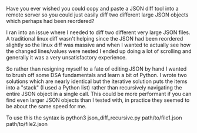 Have you ever wished you could copy and paste a JSON diff tool into a remote server so you could just easily diff two different large JSON objects which perhaps had been reordered?

I ran into an issue where I needed to diff two different very large JSON files. A traditional linux diff wasn't helping since the JSON had been reordered slightly so the linux diff was massive and when I wanted to actually see how the changed lines/values were nested I ended up doing a lot of scrolling and generally it was a very unsatisfactory experience.

So rather than resigning myself to a fate of editing JSON by hand I wanted to brush off some DSA fundamentals and learn a bit of Python. I wrote two solutions which are nearly identical but the iterative solution puts the items into a "stack" (I used a Python list) rather than recursively navigating the entire JSON object in a single call. This could be more performant if you can find even larger JSON objects than I tested with, in practice they seemed to be about the same speed for me.

To use this the syntax is python3 json_diff_recursive.py path/to/file1.json path/to/file2.json

